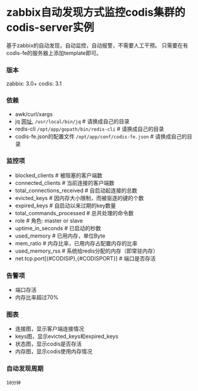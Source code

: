 # zabbix自动发现方式监控codis集群的codis-server实例

基于zabbix的自动发现，自动监控，自动报警，不需要人工干预。
只需要在有codis-fe的服务器上添加template即可。

### 版本
zabbix: 3.0+
codis:  3.1

### 依赖
- awk/curl/xargs 
- jq  [网址](https://stedolan.github.io/jq/), `/usr/local/bin/jq` # 请换成自己的目录
- redis-cli  `/opt/app/gopath/bin/redis-cli` # 请换成自己的目录
- codis-fe.json的配置文件 `/opt/app/conf/codis-fe.json` # 请换成自己的目录

### 监控项
- blocked_clients                        # 被阻塞的客户端数
- connected_clients                      # 当前连接的客户端数
- total_connections_received             # 自启动起连接的总数
- evicted_keys                           # 因内存大小限制，而被驱逐的键的个数
- expired_keys                           # 自启动以来过期的key数量
- total_commands_processed               # 总共处理的命令数
- role                                   # 角色: master or slave
- uptime_in_seconds                      # 已启动的秒数
- used_memory                            # 已用内存，单位Byte
- mem_ratio                              # 内存比率，已用内存占配置内存的比率 
- used_memory_rss                        # 系统给redis分配的内存（即常驻内存）
- net.tcp.port[{#CODISIP},{#CODISPORT}]  # 端口是否存活

### 告警项
- 端口存活
- 内存比率超过70%

### 图表
- 连接图，显示客户端连接情况
- keys图，显示evicted_keys和expired_keys
- 状态图，显示codis是否存活
- 内存图，显示codis使用内存情况

### 自动发现周期
```
10分钟
```
